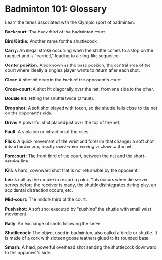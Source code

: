 Badminton 101: Glossary
=======================

Learn the terms associated with the Olympic sport of badminton.

**Backcourt:** The back third of the badminton court.

**Bird/Birdie:** Another name for the shuttlecock.

**Carry:** An illegal stroke occurring when the shuttle comes to a stop on the racquet and is "carried," leading to a sling-like sequence.

**Center position:** Also known as the base position, the central area of the court where ideally a singles player wants to return after each shot.

**Clear:** A shot hit deep in the back of the opponent's court.

**Cross-court:** A shot hit diagonally over the net, from one side to the other.

**Double hit:** Hitting the shuttle twice (a fault).

**Drop shot:** A soft shot played with touch, so the shuttle falls close to the net on the opponent's side.

**Drive:** A powerful shot placed just over the top of the net.

**Fault:** A violation or infraction of the rules.

**Flick:** A quick movement of the wrist and forearm that changes a soft shot into a harder one; mostly used when serving or close to the net.

**Forecourt:** The front third of the court, between the net and the short-service line.

**Kill:** A hard, downward shot that is not returnable by the opponent.

**Let:** A call by the umpire to restart a point. This occurs when the server serves before the receiver is ready, the shuttle disintegrates during play, an accidental distraction occurs, etc.

**Mid-court:** The middle third of the court.

**Push shot:** A soft shot executed by "pushing" the shuttle with small wrist movement.

**Rally:** An exchange of shots following the serve.

**Shuttlecock:** The object used in badminton, also called a birdie or shuttle. It is made of a cork with sixteen goose feathers glued to its rounded base.

**Smash:** A hard, powerful overhead shot sending the shuttlecock downward to the opponent's side.


